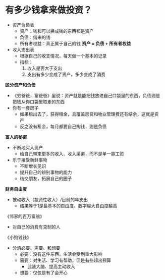 # 有多少钱拿来做投资？
- 资产负债表
  - 资产：钱和可以换成钱的东西都是资产
  - 负债：借来的钱
  - 所有者权益：真正属于自己的钱
  **资产 = 负债 + 所有者权益**
- 收入支出表
  - 根据自己的收支情况，每天做一个基本的记录
  - 指标：
    1. 收入是否大于支出
    2. 支出有多少变成了资产，多少变成了消费

**区分资产和负债**
- 《穷爸爸，富爸爸》里说：资产就是能把钱放进自己口袋里的东西，负债则是把钱从你口袋里取走的东西
- 你有一套房子
  - 如果租出去了，获得租金，且覆盖房贷和物业管理费还有结余，这就是资产
  - 反之没有租金，每月都要自己掏钱，则是负债
  

**富人的秘密**
- 不断地买入资产
  - 给自己带来更多的收入、收入渠道，而不是单一靠工资
- 乐于接受新鲜事物
  - 不断增长见识
  - 提升自己的辨别事物的能力
  - 结交朋友，拓展自己的圈子

**财务自由度**
- 被动收入（投资性收入）/目前的年支出
  - 结果等于1是最基本的自由度，数字越大自由度越高

《邻家的百万富翁》
- 对自己的消费有克制的人

《小狗钱钱》
- 分清必要、需要、和想要
  - 必要：没有这件东西，生活会受到重大影响
  - 需要：对生活、学习有帮助，但是有些超出预算
    - 武装大脑、提高主动收入
  - 想要：仅仅是有了会开心
